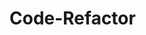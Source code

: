 # Code-Refactor
<!-- Code has been refactored and simplified. Comments inside the code breakdown the exact changes that were made. The CSS file was simplified with a class listed once instead of three times in five different areas. -->
<!-- Heading attributes have been added to fall in a logical and sequential order. Alt attributes have been added as well a link on the NAV bar has been fixed. The alt attributes have been added to optimize the page for search engines. 
The deployed page matches the User Story and Acceptance Criteria.  -->